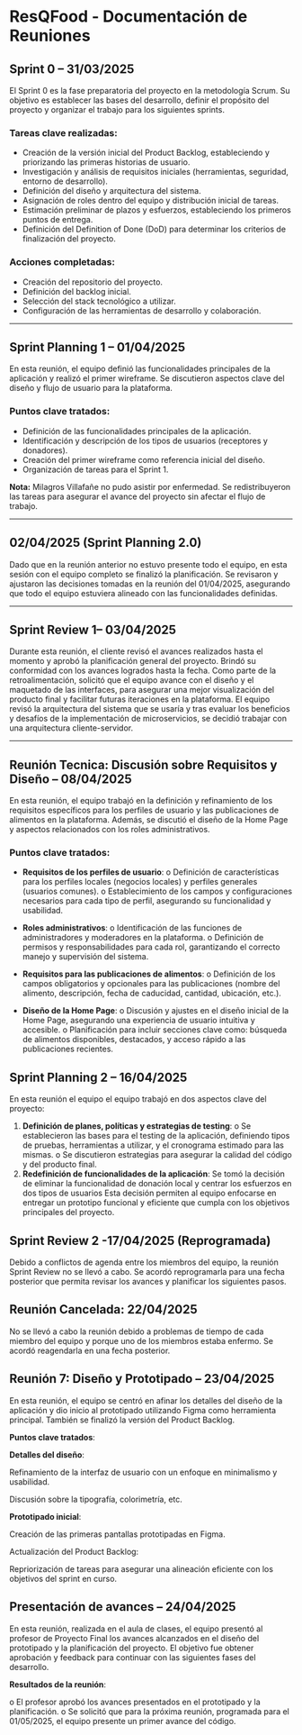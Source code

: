 #  ResQFood - Documentación de Reuniones

##  Sprint 0 – 31/03/2025
El Sprint 0 es la fase preparatoria del proyecto en la metodología Scrum. Su objetivo es establecer las bases del desarrollo, definir el propósito del proyecto y organizar el trabajo para los siguientes sprints.

###  Tareas clave realizadas:
- Creación de la versión inicial del Product Backlog, estableciendo y priorizando las primeras historias de usuario.
- Investigación y análisis de requisitos iniciales (herramientas, seguridad, entorno de desarrollo).
- Definición del diseño y arquitectura del sistema.
- Asignación de roles dentro del equipo y distribución inicial de tareas.
- Estimación preliminar de plazos y esfuerzos, estableciendo los primeros puntos de entrega.
- Definición del Definition of Done (DoD) para determinar los criterios de finalización del proyecto.

###  Acciones completadas:
- Creación del repositorio del proyecto.
- Definición del backlog inicial.
- Selección del stack tecnológico a utilizar.
- Configuración de las herramientas de desarrollo y colaboración.

---

##  Sprint Planning 1 – 01/04/2025
En esta reunión, el equipo definió las funcionalidades principales de la aplicación y realizó el primer wireframe. Se discutieron aspectos clave del diseño y flujo de usuario para la plataforma.

###  Puntos clave tratados:
- Definición de las funcionalidades principales de la aplicación.
- Identificación y descripción de los tipos de usuarios (receptores y donadores).
- Creación del primer wireframe como referencia inicial del diseño.
- Organización de tareas para el Sprint 1.

**Nota:** Milagros Villafañe no pudo asistir por enfermedad. Se redistribuyeron las tareas para asegurar el avance del proyecto sin afectar el flujo de trabajo.

---

## 02/04/2025 (Sprint Planning 2.0)
Dado que en la reunión anterior no estuvo presente todo el equipo, en esta sesión con el equipo completo se finalizó la planificación. Se revisaron y ajustaron las decisiones tomadas en la reunión del 01/04/2025, asegurando que todo el equipo estuviera alineado con las funcionalidades definidas.

---
## Sprint Review 1– 03/04/2025 

Durante esta reunión, el cliente revisó el avances realizados hasta el momento y aprobó la planificación general del proyecto. Brindó su conformidad con los avances logrados hasta la fecha. Como parte de la retroalimentación, solicitó que el equipo avance con el diseño y el maquetado de las interfaces, para asegurar una mejor visualización del producto final y facilitar futuras iteraciones en la plataforma. El equipo revisó la arquitectura del sistema que se usaría  y tras evaluar los beneficios y desafíos de la implementación de microservicios, se decidió trabajar con una arquitectura cliente-servidor.


---
## Reunión Tecnica: Discusión sobre Requisitos y Diseño – 08/04/2025
En esta reunión, el equipo trabajó en la definición y refinamiento de los requisitos específicos para los perfiles de usuario y las publicaciones de alimentos en la plataforma. Además, se discutió el diseño de la Home Page y aspectos relacionados con los roles administrativos.
### Puntos clave tratados:

- **Requisitos de los perfiles de usuario**:
o	Definición de características para los perfiles locales (negocios locales) y perfiles generales (usuarios comunes).
o	Establecimiento de los campos y configuraciones necesarios para cada tipo de perfil, asegurando su funcionalidad y usabilidad.

-  **Roles administrativos**:
o	Identificación de las funciones de administradores y moderadores en la plataforma.
o	Definición de permisos y responsabilidades para cada rol, garantizando el correcto manejo y supervisión del sistema.

-	**Requisitos para las publicaciones de alimentos**:
o	Definición de los campos obligatorios y opcionales para las publicaciones (nombre del alimento, descripción, fecha de caducidad, cantidad, ubicación, etc.).

-	**Diseño de la Home Page**:
o	Discusión y ajustes en el diseño inicial de la Home Page, asegurando una experiencia de usuario intuitiva y accesible.
o	Planificación para incluir secciones clave como: búsqueda de alimentos disponibles, destacados, y acceso rápido a las publicaciones recientes.

## Sprint Planning 2 – 16/04/2025
En esta reunión el equipo el equipo trabajó en dos aspectos clave del proyecto:
1.	**Definición de planes, políticas y estrategias de testing**:
o	Se establecieron las bases para el testing de la aplicación, definiendo tipos de pruebas, herramientas a utilizar, y el cronograma estimado para las mismas.
o	Se discutieron estrategias para asegurar la calidad del código y del producto final.
2.	**Redefinición de funcionalidades de la aplicación**: Se tomó la decisión de eliminar la funcionalidad de donación local y centrar los esfuerzos en dos tipos de usuarios 
Esta decisión permiten al equipo enfocarse en entregar un prototipo funcional y eficiente que cumpla con los objetivos principales del proyecto.

##  Sprint Review 2 -17/04/2025 (Reprogramada)
Debido a conflictos de agenda entre los miembros del equipo, la reunión Sprint Review no se llevó a cabo. Se acordó reprogramarla para una fecha posterior que permita revisar los avances y planificar los siguientes pasos.

## Reunión Cancelada: 22/04/2025 

No se llevó a cabo la reunión debido a problemas de tiempo de cada miembro del equipo y porque uno de los miembros estaba enfermo. Se acordó reagendarla en una fecha posterior.

## Reunión 7: Diseño y Prototipado – 23/04/2025

En esta reunión, el equipo se centró en afinar los detalles del diseño de la aplicación y dio inicio al prototipado utilizando Figma como herramienta principal. También se finalizó la versión del Product Backlog.

**Puntos clave tratados**:

**Detalles del diseño**:

Refinamiento de la interfaz de usuario con un enfoque en minimalismo y usabilidad.

Discusión sobre la tipografía, colorimetría, etc.

**Prototipado inicial**:

Creación de las primeras pantallas prototipadas en Figma.

Actualización del Product Backlog:

Repriorización de tareas para asegurar una alineación eficiente con los objetivos del sprint en curso.

## Presentación de avances – 24/04/2025
En esta reunión, realizada en el aula de clases, el equipo presentó al profesor de Proyecto Final los avances alcanzados en el diseño del prototipado y la planificación del proyecto. El objetivo fue obtener aprobación y feedback para continuar con las siguientes fases del desarrollo.

**Resultados de la reunión**:

 o El profesor aprobó los avances presentados en el prototipado y la planificación.
 o Se solicitó que para la próxima reunión, programada para el 01/05/2025, el equipo presente un primer avance del código.